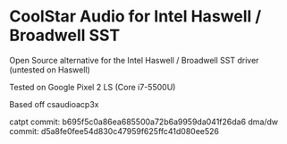 # CoolStar Audio for Intel Haswell / Broadwell SST

Open Source alternative for the Intel Haswell / Broadwell SST driver (untested on Haswell)

Tested on Google Pixel 2 LS (Core i7-5500U)

Based off csaudioacp3x

catpt commit: b695f5c0a86ea685500a72b6a9959da041f26da6
dma/dw commit: d5a8fe0fee54d830c47959f625ffc41d080ee526